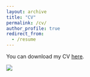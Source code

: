 ```yaml
---
layout: archive
title: "CV"
permalink: /cv/
author_profile: true
redirect_from:
  - /resume
---
```


You can download my CV [here](http://karanalytics.github.io/files/CV.pdf "Curriculum Vitae").

![](Dublin.jpg)